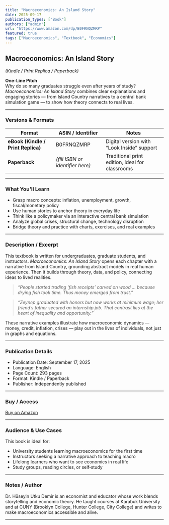 ```yaml
---
title: "Macroeconomics: An Island Story"  
date: 2025-09-17  
publication_types: ["Book"]  
authors: ["admin"]  
url: "https://www.amazon.com/dp/B0FRNQZMRP"  
featured: true  
tags: ["Macroeconomics", "Textbook", "Economics"]  
---
```


## Macroeconomics: An Island Story  
*(Kindle / Print Replica / Paperback)*

**One-Line Pitch**  
Why do so many graduates struggle even after years of study? *Macroeconomics: An Island Story* combines clear explanations and engaging stories — from Island Country narratives to a central bank simulation game — to show how theory connects to real lives.

---

### Versions & Formats

| Format | ASIN / Identifier | Notes |
|---|---|---|
| **eBook (Kindle / Print Replica)** | B0FRNQZMRP | Digital version with “Look Inside” support |
| **Paperback** | *(fill ISBN or identifier here)* | Traditional print edition, ideal for classrooms |

---

### What You’ll Learn

- Grasp macro concepts: inflation, unemployment, growth, fiscal/monetary policy  
- Use human stories to anchor theory in everyday life  
- Think like a policymaker via an interactive central bank simulation  
- Analyze global crises, structural change, technology disruption  
- Bridge theory and practice with charts, exercises, and real examples  

---

### Description / Excerpt

This textbook is written for undergraduates, graduate students, and instructors. *Macroeconomics: An Island Story* opens each chapter with a narrative from Island Country, grounding abstract models in real human experience. Then it builds through theory, data, and policy, connecting ideas to lived realities.

> *“People started trading ‘fish receipts’ carved on wood … because drying fish took time. Thus money emerged from trust.”*  


> *“Zeynep graduated with honors but now works at minimum wage; her friend’s father secured an internship job. That contrast lies at the heart of inequality and opportunity.”*  

These narrative examples illustrate how macroeconomic dynamics — money, credit, inflation, crises — play out in the lives of individuals, not just in graphs and equations.

---

### Publication Details

- Publication Date: September 17, 2025  
- Language: English  
- Page Count: 293 pages  
- Format: Kindle / Paperback  
- Publisher: Independently published  

---

### Buy / Access

[Buy on Amazon](https://www.amazon.com/dp/B0FRNQZMRP)

---

### Audience & Use Cases

This book is ideal for:

- University students learning macroeconomics for the first time  
- Instructors seeking a narrative approach to teaching macro  
- Lifelong learners who want to see economics in real life  
- Study groups, reading circles, or self‐study  

---

### Notes / Author

Dr. Hüseyin Utku Demir is an economist and educator whose work blends storytelling and economic theory. He taught courses at Karabuk University and at CUNY (Brooklyn College, Hunter College, City College) and writes to make macroeconomics accessible and alive.

---
